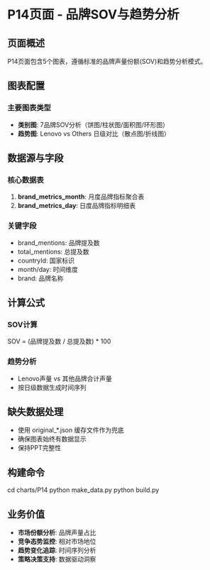 # P14页面 - 品牌SOV与趋势分析

## 页面概述

P14页面包含5个图表，遵循标准的品牌声量份额(SOV)和趋势分析模式。

## 图表配置

### 主要图表类型
- **类别图**: 7品牌SOV分析（饼图/柱状图/面积图/环形图）
- **趋势图**: Lenovo vs Others 日级对比（散点图/折线图）

## 数据源与字段

### 核心数据表
1. **brand_metrics_month**: 月度品牌指标聚合表
2. **brand_metrics_day**: 日度品牌指标明细表

### 关键字段
- brand_mentions: 品牌提及数
- total_mentions: 总提及数  
- countryId: 国家标识
- month/day: 时间维度
- brand: 品牌名称

## 计算公式

### SOV计算
SOV = (品牌提及数 / 总提及数) * 100

### 趋势分析
- Lenovo声量 vs 其他品牌合计声量
- 按日级数据生成时间序列

## 缺失数据处理

- 使用 original_*.json 缓存文件作为兜底
- 确保图表始终有数据显示
- 保持PPT完整性

## 构建命令

cd charts/P14
python make_data.py
python build.py

## 业务价值

- **市场份额分析**: 品牌声量占比
- **竞争态势监控**: 相对市场地位
- **趋势变化追踪**: 时间序列分析
- **策略决策支持**: 数据驱动洞察

